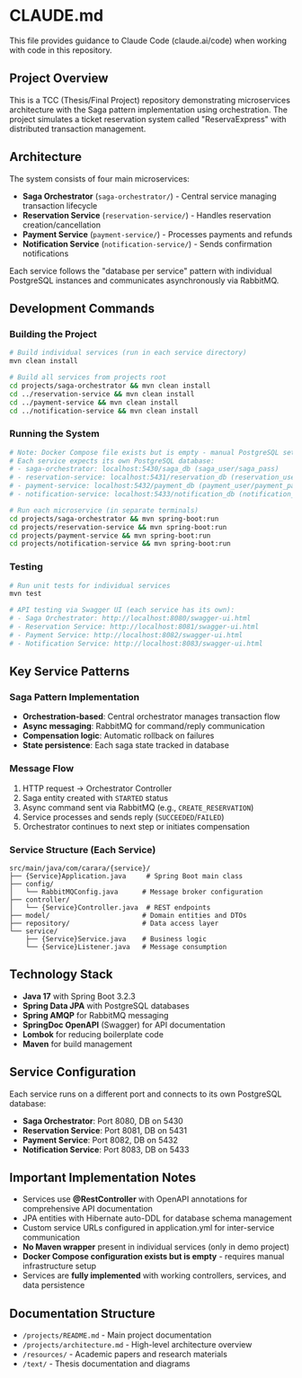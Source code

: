 # CLAUDE.md

This file provides guidance to Claude Code (claude.ai/code) when working with code in this repository.

## Project Overview

This is a TCC (Thesis/Final Project) repository demonstrating microservices architecture with the Saga pattern implementation using orchestration. The project simulates a ticket reservation system called "ReservaExpress" with distributed transaction management.

## Architecture

The system consists of four main microservices:
- **Saga Orchestrator** (`saga-orchestrator/`) - Central service managing transaction lifecycle
- **Reservation Service** (`reservation-service/`) - Handles reservation creation/cancellation
- **Payment Service** (`payment-service/`) - Processes payments and refunds
- **Notification Service** (`notification-service/`) - Sends confirmation notifications

Each service follows the "database per service" pattern with individual PostgreSQL instances and communicates asynchronously via RabbitMQ.

## Development Commands

### Building the Project
```bash
# Build individual services (run in each service directory)
mvn clean install

# Build all services from projects root
cd projects/saga-orchestrator && mvn clean install
cd ../reservation-service && mvn clean install  
cd ../payment-service && mvn clean install
cd ../notification-service && mvn clean install
```

### Running the System
```bash
# Note: Docker Compose file exists but is empty - manual PostgreSQL setup required
# Each service expects its own PostgreSQL database:
# - saga-orchestrator: localhost:5430/saga_db (saga_user/saga_pass)
# - reservation-service: localhost:5431/reservation_db (reservation_user/reservation_pass)
# - payment-service: localhost:5432/payment_db (payment_user/payment_pass) 
# - notification-service: localhost:5433/notification_db (notification_user/notification_pass)

# Run each microservice (in separate terminals)
cd projects/saga-orchestrator && mvn spring-boot:run
cd projects/reservation-service && mvn spring-boot:run  
cd projects/payment-service && mvn spring-boot:run
cd projects/notification-service && mvn spring-boot:run
```

### Testing
```bash
# Run unit tests for individual services
mvn test

# API testing via Swagger UI (each service has its own):
# - Saga Orchestrator: http://localhost:8080/swagger-ui.html
# - Reservation Service: http://localhost:8081/swagger-ui.html  
# - Payment Service: http://localhost:8082/swagger-ui.html
# - Notification Service: http://localhost:8083/swagger-ui.html
```

## Key Service Patterns

### Saga Pattern Implementation
- **Orchestration-based**: Central orchestrator manages transaction flow
- **Async messaging**: RabbitMQ for command/reply communication
- **Compensation logic**: Automatic rollback on failures
- **State persistence**: Each saga state tracked in database

### Message Flow
1. HTTP request → Orchestrator Controller
2. Saga entity created with `STARTED` status
3. Async command sent via RabbitMQ (e.g., `CREATE_RESERVATION`)
4. Service processes and sends reply (`SUCCEEDED`/`FAILED`)
5. Orchestrator continues to next step or initiates compensation

### Service Structure (Each Service)
```
src/main/java/com/carara/{service}/
├── {Service}Application.java     # Spring Boot main class
├── config/
│   └── RabbitMQConfig.java      # Message broker configuration
├── controller/
│   └── {Service}Controller.java  # REST endpoints
├── model/                       # Domain entities and DTOs
├── repository/                  # Data access layer
└── service/
    ├── {Service}Service.java    # Business logic
    └── {Service}Listener.java   # Message consumption
```

## Technology Stack

- **Java 17** with Spring Boot 3.2.3
- **Spring Data JPA** with PostgreSQL databases  
- **Spring AMQP** for RabbitMQ messaging
- **SpringDoc OpenAPI** (Swagger) for API documentation
- **Lombok** for reducing boilerplate code
- **Maven** for build management

## Service Configuration

Each service runs on a different port and connects to its own PostgreSQL database:
- **Saga Orchestrator**: Port 8080, DB on 5430
- **Reservation Service**: Port 8081, DB on 5431  
- **Payment Service**: Port 8082, DB on 5432
- **Notification Service**: Port 8083, DB on 5433

## Important Implementation Notes

- Services use **@RestController** with OpenAPI annotations for comprehensive API documentation
- JPA entities with Hibernate auto-DDL for database schema management
- Custom service URLs configured in application.yml for inter-service communication
- **No Maven wrapper** present in individual services (only in demo project)
- **Docker Compose configuration exists but is empty** - requires manual infrastructure setup
- Services are **fully implemented** with working controllers, services, and data persistence

## Documentation Structure

- `/projects/README.md` - Main project documentation
- `/projects/architecture.md` - High-level architecture overview
- `/resources/` - Academic papers and research materials
- `/text/` - Thesis documentation and diagrams